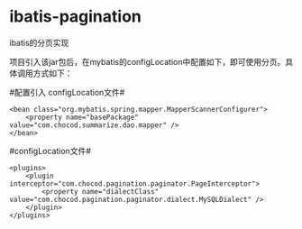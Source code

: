 # ibatis-pagination
ibatis的分页实现

项目引入该jar包后，在mybatis的configLocation中配置如下，即可使用分页。具体调用方式如下：



#配置引入 configLocation文件#
	<bean id="sqlSessionFactory" class="org.mybatis.spring.SqlSessionFactoryBean">
		<property name="dataSource" ref="dataSource" />
		<!--configLocation属性指定mybatis的核心配置文件 -->
		<property name="configLocation" value="classpath:mybatis-config.xml" />
		   <!-- 所有配置的mapper文件 -->
	     <property name="mapperLocations" value="classpath*:mapper/*.xml" />
	</bean>

	<bean class="org.mybatis.spring.mapper.MapperScannerConfigurer">
		<property name="basePackage" value="com.chocod.summarize.dao.mapper" />
	</bean>
	
#configLocation文件#
	<?xml version="1.0" encoding="UTF-8"?>
	<!DOCTYPE configuration PUBLIC "-//mybatis.org//DTD Config 3.0//EN" 	"http://mybatis.org/dtd/mybatis-3-config.dtd">

<configuration>

	<plugins>
		<plugin interceptor="com.chocod.pagination.paginator.PageInterceptor">
			<property name="dialectClass" value="com.chocod.pagination.paginator.dialect.MySQLDialect" />
		</plugin>
	</plugins>
	
</configuration>